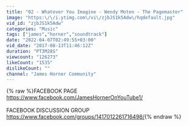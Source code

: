 ```yaml
---
title: "02 - Whatever You Imagine - Wendy Moten - The Pagemaster"
image: "https:\/\/i.ytimg.com\/vi\/zjbJS1k5Adw\/hqdefault.jpg"
vid_id: "zjbJS1k5Adw"
categories: "Music"
tags: ["james","horner","soundtrack"]
date: "2022-04-07T02:49:55+03:00"
vid_date: "2017-08-13T11:46:12Z"
duration: "PT3M28S"
viewcount: "126273"
likeCount: "1535"
dislikeCount: ""
channel: "James Horner Community"
---
```

{% raw %}FACEBOOK PAGE<br /><a rel="nofollow" target="blank" href="https://www.facebook.com/JamesHornerOnYouTube1/">https://www.facebook.com/JamesHornerOnYouTube1/</a><br /><br />FACEBOOK DISCUSSION GROUP<br /><a rel="nofollow" target="blank" href="https://www.facebook.com/groups/1417012261716498/">https://www.facebook.com/groups/1417012261716498/</a>{% endraw %}
